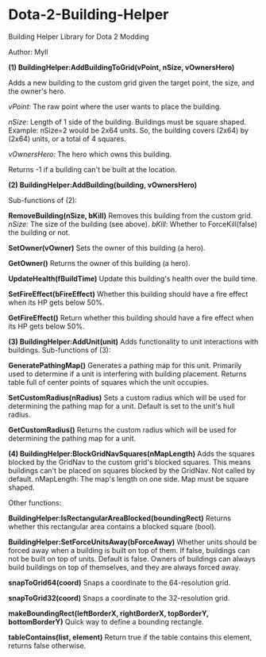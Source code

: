 Dota-2-Building-Helper
======================

Building Helper Library for Dota 2 Modding

Author: Myll

**(1) BuildingHelper:AddBuildingToGrid(vPoint, nSize, vOwnersHero)**

Adds a new building to the custom grid given the target point, the size, and the owner's hero.

*vPoint*: The raw point where the user wants to place the building.

*nSize:* Length of 1 side of the building. Buildings must be square shaped. Example: nSize=2 would be 2x64 units. So, the building covers (2x64) by (2x64) units, or a total of 4 squares.

*vOwnersHero:* The hero which owns this building.

Returns -1 if a building can't be built at the location.

**(2) BuildingHelper:AddBuilding(building, vOwnersHero)**

Sub-functions of (2):

**RemoveBuilding(nSize, bKill)**
Removes this building from the custom grid.
*nSize:* The size of the building (see above).
*bKill:* Whether to ForceKill(false) the building or not.

**SetOwner(vOwner)**
Sets the owner of this building (a hero).

**GetOwner()**
Returns the owner of this building (a hero).

**UpdateHealth(fBuildTime)**
Update this building's health over the build time.

**SetFireEffect(bFireEffect)**
Whether this building should have a fire effect when its HP gets below 50%.

**GetFireEffect()**
Return whether this building should have a fire effect when its HP gets below 50%.

**(3) BuildingHelper:AddUnit(unit)**
Adds functionality to unit interactions with buildings.
Sub-functions of (3):

**GeneratePathingMap()**
Generates a pathing map for this unit. Primarily used to determine if a unit is interfering with building placement. Returns table full of center points of squares which the unit occupies.

**SetCustomRadius(nRadius)**
Sets a custom radius which will be used for determining the pathing map for a unit. Default is set to the unit's hull radius.

**GetCustomRadius()**
Returns the custom radius which will be used for determining the pathing map for a unit.

**(4) BuildingHelper:BlockGridNavSquares(nMapLength)**
Adds the squares blocked by the GridNav to the custom grid's blocked squares. This means buildings can't be placed on squares blocked by the GridNav. Not called by default.
nMapLength: The map's length on one side. Map must be square shaped.

Other functions:

**BuildingHelper:IsRectangularAreaBlocked(boundingRect)**
Returns whether this rectangular area contains a blocked square (bool).

**BuildingHelper:SetForceUnitsAway(bForceAway)**
Whether units should be forced away when a building is built on top of them. If false, buildings can not be built on top of units. Default is false.
Owners of buildings can always build buildings on top of themselves, and they are always forced away.

**snapToGrid64(coord)**
Snaps a coordinate to the 64-resolution grid.

**snapToGrid32(coord)**
Snaps a coordinate to the 32-resolution grid.

**makeBoundingRect(leftBorderX, rightBorderX, topBorderY, bottomBorderY)**
Quick way to define a bounding rectangle.

**tableContains(list, element)**
Return true if the table contains this element, returns false otherwise.
